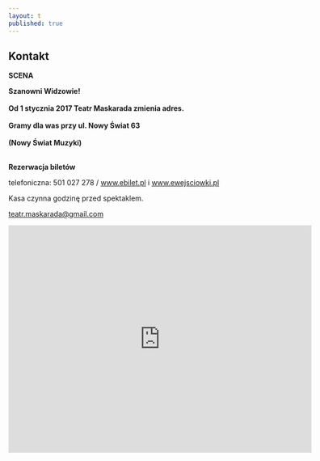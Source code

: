 ```yaml
---
layout: t
published: true
---
```





## Kontakt

**SCENA** 

<b> Szanowni Widzowie! <br /><br />
 Od 1 stycznia 2017 Teatr Maskarada zmienia adres. <br/><br/>
 Gramy dla was przy ul. Nowy Świat 63<br/><br/>
 (Nowy Świat Muzyki)<br/><br/></b>

**Rezerwacja biletów** 

telefoniczna: 501 027 278  /  www.ebilet.pl i www.ewejsciowki.pl

Kasa czynna godzinę przed spektaklem.  

teatr.maskarada@gmail.com


<iframe width="600" height="450" frameborder="0" style="border:0" src="https://www.google.com/maps/embed/v1/place?q=Teatr+Maskarada+dla+dzieci&key=AIzaSyAj10GiD4y7BTXuxJbZHsQrkio4VBCvoXU" allowfullscreen></iframe>




<!--
Spektakle kwietniowe pokazujemy na scenie teatralnej <br />Domu Kultury Praga na ul. Dąbrowszczaków 2/4<br /><br />tel. 501 027 278

<br /><br />

<form target="_blank" method="get" action="http://maps.google.com/maps"> 
Wpisz po przecinku nazwę ulicy, z której do nas wyruszasz :
<input type="text" value="Warszawa," name="saddr">
<input type="hidden" value="Warszawa, Dąbrowszczaków 2" name="daddr">
<input type="submit" value=" Pokaż trasę ">
 </form>
 
<br />
-->
